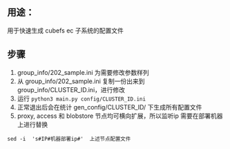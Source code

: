 ## 用途：
用于快速生成 cubefs ec 子系统的配置文件

## 步骤
1. group_info/202_sample.ini 为需要修改参数样列
1. 从 group_info/202_sample.ini 复制一份出来到 group_info/CLUSTER_ID.ini，进行修改
2. 运行 `python3 main.py config/CLUSTER_ID.ini`
3. 正常退出后会在统计 gen_config/CLUSTER_ID/ 下生成所有配置文件
4. proxy, access 和 blobstore 节点均可横向扩展，所以监听ip 需要在部署机器上进行替换
```
sed -i  's#IP#机器部署ip#'  上述节点配置文件
```
